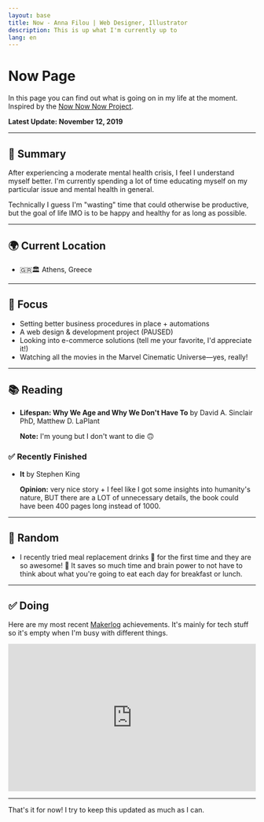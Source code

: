 ```yaml
---
layout: base
title: Now - Anna Filou | Web Designer, Illustrator
description: This is up what I'm currently up to
lang: en
---
```


# Now Page

In this page you can find out what is going on in my life at the moment.
Inspired by the [Now Now Now Project](https://nownownow.com/about).


**Latest Update: November 12, 2019**

---

## 📜 Summary

After experiencing a moderate mental health crisis, I feel I understand myself better. 
I'm currently spending a lot of time educating myself on my particular issue and mental health in general. 

Technically I guess I'm "wasting" time that could otherwise be productive, but the goal of life IMO is to be happy and healthy for as long as possible. 

---

## 🌍 Current Location
- 🇬🇷🏛️ Athens, Greece

---

## 🎯 Focus
- Setting better business procedures in place + automations
- A web design & development project (PAUSED)
- Looking into e-commerce solutions (tell me your favorite, I'd appreciate it!)
- Watching all the movies in the Marvel Cinematic Universe—yes, really!

---

## 📚 Reading
- **Lifespan: Why We Age and Why We Don't Have To** by David A. Sinclair PhD, Matthew D. LaPlant

    **Note:** I'm young but I don't want to die 🙃

### ✅ Recently Finished
- **It** by Stephen King

    **Opinion:** very nice story + I feel like I got some insights into humanity's nature, BUT there are a LOT of unnecessary details, the book could have been 400 pages long instead of 1000.

---

## 🎎 Random
- I recently tried meal replacement drinks 🥛 for the first time and they are so awesome! 🤩 It saves so much time and brain power to not have to think about what you're going to eat each day for breakfast or lunch.

---

## ✅ Doing
Here are my most recent [Makerlog](https://getmakerlog.com/about) achievements. It's mainly for tech stuff so it's empty when I'm busy with different things.

<iframe title="Makerlog Embed" height="300" style="width:100%" scrolling="no" frameborder="0" allowtransparency="true" src="https://api.getmakerlog.com/users/1293/embed"></iframe>

---

That's it for now! I try to keep this updated as much as I can.
